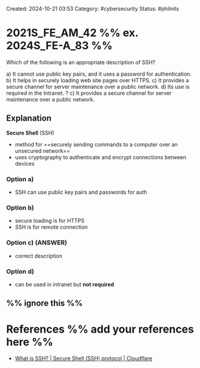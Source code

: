 Created: 2024-10-21 03:53
Category: #cybersecurity
Status: #philnits



# 2021S_FE_AM_42 %% ex. 2024S_FE-A_83 %%

Which of the following is an appropriate description of SSH?

a) It cannot use public key pairs, and it uses a password for authentication.
b) It helps in securely loading web site pages over HTTPS.
c) It provides a secure channel for server maintenance over a public network.
d) Its use is required in the Intranet.
? 
c) It provides a secure channel for server maintenance over a public network.
## Explanation

**Secure Shell** (SSH)
- method for ==securely sending commands to a computer over an unsecured network==
- uses cryptography to authenticate and encrypt connections between devices

### Option a)
- SSH can use public key pairs and passwords for auth

### Option b)
- secure loading is for HTTPS
- SSH is for remote connection

### Option c) (ANSWER)
- correct description

### Option d)
- can be used in intranet but **not required**

%% ignore this %%
---









# References %% add your references here %%
- [What is SSH? | Secure Shell (SSH) protocol | Cloudflare](https://www.cloudflare.com/learning/access-management/what-is-ssh/#:~:text=What%20is%20the%20Secure%20Shell,and%20encrypt%20connections%20between%20devices.)